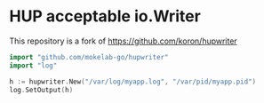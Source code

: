 # HUP acceptable io.Writer

This repository is a fork of https://github.com/koron/hupwriter


```go
import "github.com/mokelab-go/hupwriter"
import "log"

h := hupwriter.New("/var/log/myapp.log", "/var/pid/myapp.pid")
log.SetOutput(h)
```
